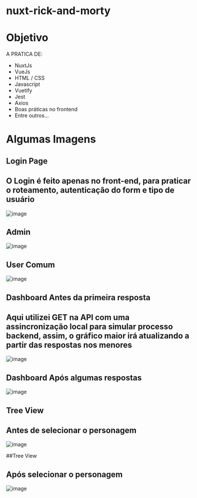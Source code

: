 # nuxt-rick-and-morty

# Objetivo

A PRATICA DE:
- NuxtJs
- VueJs
- HTML / CSS
- Javascript
- Vuetify
- Jest
- Axios
- Boas práticas no frontend
- Entre outros...


# Algumas Imagens

## Login Page
## O Login é feito apenas no front-end, para praticar o roteamento, autenticação do form e tipo de usuário
![image](https://user-images.githubusercontent.com/60307596/157251055-dd8d798a-122c-4e5e-aa1e-c4632a4eb1a3.png)

## Admin
![image](https://user-images.githubusercontent.com/60307596/157251141-1fb3f91c-bc9c-4182-86a5-3e3e0f9e14ea.png)

## User Comum
![image](https://user-images.githubusercontent.com/60307596/157251232-48b6e389-d1ad-4da9-8ebf-c24caf065230.png)

## Dashboard Antes da primeira resposta
## Aqui utilizei GET na API com uma assincronização local para simular processo backend, assim, o gráfico maior irá atualizando a partir das respostas nos menores
![image](https://user-images.githubusercontent.com/60307596/157346087-5db56d0f-e3ad-4df6-9901-e3cc648914d0.png)

## Dashboard Após algumas respostas
![image](https://user-images.githubusercontent.com/60307596/157346136-dc819c0d-a024-466e-90e2-ca642653486d.png)

## Tree View
## Antes de selecionar o personagem
![image](https://user-images.githubusercontent.com/60307596/157511046-78d36a98-43a0-485f-a231-b34817a1090b.png)


##Tree View 
## Após selecionar o personagem
![image](https://user-images.githubusercontent.com/60307596/157511470-02abfb8e-a901-4bbe-9609-89912b81d91b.png)

